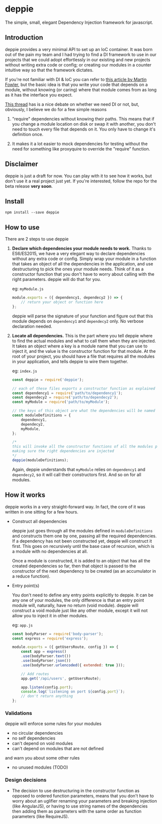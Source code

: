 # deppie
The simple, small, elegant Dependency Injection framework for javascript.

## Introduction
deppie provides a very minimal API to set up an IoC container. It was born out of the pain my team and I had trying to find a DI framework to use in our projects that we could adopt effortlessly in our existing and new projects without writing extra code or config; or creating our modules in a counter intuitive way so that the framework dictates.

If you're not familiar with DI & IoC you can refer to [this article by Martin Fowler][1], but the basic idea is that you write your code that depends on a module, without knowing (or caring) where that module comes from as long as it has the interface you expect.

[This thread][2] has is a nice debate on whether we need DI or not, but, obviously, I believe we do for a few simple reasons

1. "require" dependencies without knowing their paths. This means that if you change a module location on disk or swap it with another, you don't need to touch every file that depends on it. You only have to change it's definition once.

2. It makes it a lot easier to mock dependencies for testing without the need for something like proxyquire to override the "require" function.

## Disclaimer
deppie is just a draft for now. You can play with it to see how it works, but don't use it a real project just yet. If you're interested, follow the repo for the beta release **very soon**.
<!-- deppie is still in an experimental phase. Use at your own risk, and expect breaking changes. However, owing to it's minimal API, you could argue that it will be relatively easy to modify your code for such changes. -->

## Install
`npm install --save deppie`

## How to use

There are 2 steps to use deppie

1. **Declare which dependencies your module needs to work.** Thanks to ES6/ES2015, we have a very elegant way to declare dependencies without any extra code or config. Simply wrap your module in a function that takes an object of all the dependencies in the application, and use destructuring to pick the ones your module needs. Think of it as a constructor function that you don't have to worry about calling with the right parameters. deppie will do that for you.

    eg: `myModule.js`

    ```javascript
    module.exports = ({ dependency1, dependecy2 }) => {
        // return your object or function here
    };
    ```
    deppie will parse the signature of your function and figure out that this module depends on `dependency1` and `dependecy2` only. No verbose declaration needed.

2. **Locate all dependencies.** This is the part where you tell deppie where to find the actual modules and what to call them when they are injected. It takes an object where a key is a module name that you can use to inject it, and the value is the constructor function for that module. At the root of your project, you should have a file that requires all the modules in your application, and tells deppie to wire them together.

    eg: `index.js`

    ```javascript
    const deppie = require('deppie');

    // each of these files exports a constructor function as explained above
    const dependency1 = require('path/to/dependency1');
    const dependecy2 = require('path/to/dependecy2');
    const myModule = require('path/to/myModule');

    // the keys of this object are what the dependencies will be named for injection
    const moduleDefinitions = {
        dependency1,
        dependecy2,
        myModule,
    };

    /*
    this will invoke all the constructor functions of all the modules passed,
    making sure the right dependencies are injected
    */
    deppie(moduleDefinitions);
    ```

    Again, deppie understands that `myModule` relies on `dependency1` and `dependecy2`, so it will call their constructors first. And so on for all modules.

## How it works
deppie works in a very straight-forward way. In fact, the core of it was written in one sitting for a few hours.

- Construct all dependencies

    deppie just goes through all the modules defined in `moduleDefinitions` and constructs them one by one, passing all the required dependencies. If a dependency has not been constructed yet, deppie will construct it first. This goes on recursively until the base case of recursion, which is a module with no dependencies at all.

    Once a module is constructed, it is added to an object that has all the created dependencies so far, then that object is passed to the constructor of the next dependency to be created (as an accumulator in a reduce function).

- Entry point(s)

    You don't need to define any entry points explicitly to deppie. It can be any one of your modules, the only difference is that an entry point module will, naturally, have no return (void module). deppie will construct a void module just like any other module, except it will not allow you to inject it in other modules.

    eg: `app.js`

    ```javascript
    const bodyParser = require('body-parser');
    const express = require('express');

    module.exports = ({ getUsersRoute, config }) => {
        const app = express()
        .use(bodyParser.text())
        .use(bodyParser.json())
        .use(bodyParser.urlencoded({ extended: true }));

        // Add routes
        app.get('/api/users', getUsersRoute);

        app.listen(config.port);
        console.log(`listening on port ${config.port}`);
        // don't return anything
    };
    ```

### Validations
deppie will enforce some rules for your modules
- no circular dependencies
- no self dependencies
- can't depend on void modules
- can't depend on modules that are not defined

and warn you about some other rules
- no unused modules (TODO)

### Design decisions
- The decision to use destructuring in the constructor function as opposed to ordered function parameters, means that you don't have to worry about an uglifier renaming your parameters and breaking injection (like AngularJS), or having to use string names of the dependencies then adding them as parameters with the same order as function parameters (like RequireJS).

<!--
TODO:

## Partial adoption

## Good Practices
### index, app, routes -->


[1]: http://martinfowler.com/articles/injection.html
[2]: http://stackoverflow.com/questions/9250851/do-i-need-dependency-injection-in-nodejs-or-how-to-deal-with
